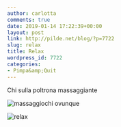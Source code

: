 ```yaml
---
author: carlotta
comments: true
date: 2019-01-14 17:22:39+00:00
layout: post
link: http://pilde.net/blog/?p=7722
slug: relax
title: Relax
wordpress_id: 7722
categories:
- Pimpa&amp;Quit
---
```


Chi sulla poltrona massaggiante

![massaggio](http://pilde.net/blog/wp-content/uploads/2019/03/massaggio.png)chi ovunque

![relax](http://pilde.net/blog/wp-content/uploads/2019/03/relax.png)
